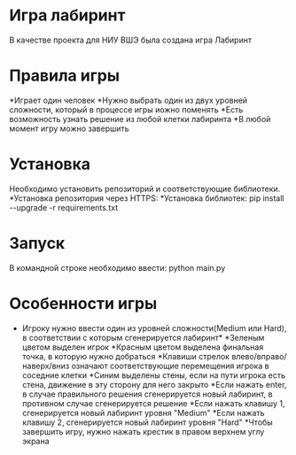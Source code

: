 # **Игра лабиринт**
В качестве проекта для НИУ ВШЭ была создана игра Лабиринт
# **Правила игры**
*Играет один человек
*Нужно выбрать один из двух уровней сложности, который в процессе игры иожно поменять
*Есть возможность узнать решение из любой клетки лабиринта
*В любой момент игру можно завершить
# **Установка**
Необходимо установить репозиторий и соответствующие библиотеки.
*Установка репозитория через HTTPS: 
*Установка библиотек: pip install --upgrade -r requirements.txt
# **Запуск**
В командной строке необходимо ввести: python main.py
# **Особенности игры**
* Игроку нужно ввести один из уровней сложности(Medium или Hard), в соответствии с которым сгенерируется лабиринт*
*Зеленым цветом выделен игрок
*Красным цветом выделена финальная точка, в которую нужно добраться
*Клавиши стрелок влево/вправо/наверх/вниз означают соответствующие перемещения игрока в соседние клетки
*Синим выделены стены, если на пути игрока есть стена, движение в эту сторону для него закрыто
*Если нажать enter, в случае правильного решения сгенерируется новый лабиринт, в противном случае сгенерируется решение
*Если нажать клавишу 1, сгенерируется новый лабиринт уровня "Medium"
*Если нажать клавишу 2, сгенерируется новый лабиринт уровня "Hard"
*Чтобы завершить игру, нужно нажать крестик в правом верхнем углу экрана

